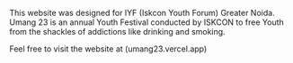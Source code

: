 This website was designed for IYF (Iskcon Youth Forum) Greater Noida.
Umang 23 is an annual Youth Festival conducted by ISKCON to free Youth from the shackles of addictions like drinking and smoking.

Feel free to visit the website at (umang23.vercel.app)
